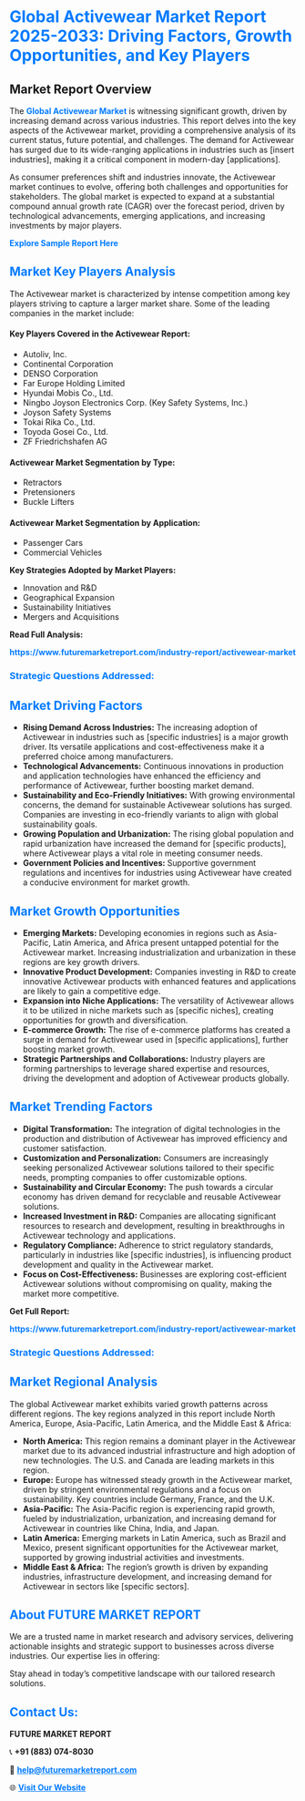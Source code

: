 <h1 style="color: #007BFF;">Global Activewear Market Report 2025-2033: Driving Factors, Growth Opportunities, and Key Players</h1>

<section id="overview">
<h2>Market Report Overview</h2>
<p>The <a href="https://www.futuremarketreport.com/industry-report/activewear-market" style="color: #007BFF; text-decoration: none;"><strong>Global Activewear Market</strong></a> is witnessing significant growth, driven by increasing demand across various industries. This report delves into the key aspects of the Activewear market, providing a comprehensive analysis of its current status, future potential, and challenges. The demand for Activewear has surged due to its wide-ranging applications in industries such as [insert industries], making it a critical component in modern-day [applications].</p>
<p>As consumer preferences shift and industries innovate, the Activewear market continues to evolve, offering both challenges and opportunities for stakeholders. The global market is expected to expand at a substantial compound annual growth rate (CAGR) over the forecast period, driven by technological advancements, emerging applications, and increasing investments by major players.</p>
</section>

<section id="overview">
<p><a href="https://www.futuremarketreport.com/request-sample/reportId=36920" style="color: #007BFF; text-decoration: none;"><strong>Explore Sample Report Here</strong></a></p>
</section>

<section id="key-players">
<h2 style="color: #007BFF;">Market Key Players Analysis</h2>
<p>The Activewear market is characterized by intense competition among key players striving to capture a larger market share. Some of the leading companies in the market include:</p>
<h4>Key Players Covered in the Activewear Report:</h4>
<ul><li>Autoliv, Inc.</li><li>Continental Corporation</li><li>DENSO Corporation</li><li>Far Europe Holding Limited</li><li>Hyundai Mobis Co., Ltd.</li><li>Ningbo Joyson Electronics Corp. (Key Safety Systems, Inc.)</li><li>Joyson Safety Systems</li><li>Tokai Rika Co., Ltd.</li><li>Toyoda Gosei Co., Ltd.</li><li>ZF Friedrichshafen AG</li></ul>
<h4>Activewear Market Segmentation by Type:</h4>
<ul><li>Retractors</li><li>Pretensioners</li><li>Buckle Lifters</li></ul>

<h4>Activewear Market Segmentation by Application:</h4>
<ul><li>Passenger Cars</li><li>Commercial Vehicles</li></ul>
<p><strong>Key Strategies Adopted by Market Players:</strong></p>
<ul>
<li>Innovation and R&D</li>
<li>Geographical Expansion</li>
<li>Sustainability Initiatives</li>
<li>Mergers and Acquisitions</li>
</ul>
</section>

<section>
<p><strong>Read Full Analysis: </strong></p><a href="https://www.futuremarketreport.com/industry-report/activewear-market" style="color: #007BFF; text-decoration: none;"><strong>https://www.futuremarketreport.com/industry-report/activewear-market</strong></a>
<h3 style="color: #007BFF;">Strategic Questions Addressed:</h3>
</section>

<section id="driving-factors">
<h2 style="color: #007BFF;">Market Driving Factors</h2>
<ul>
<li><strong>Rising Demand Across Industries:</strong> The increasing adoption of Activewear in industries such as [specific industries] is a major growth driver. Its versatile applications and cost-effectiveness make it a preferred choice among manufacturers.</li>
<li><strong>Technological Advancements:</strong> Continuous innovations in production and application technologies have enhanced the efficiency and performance of Activewear, further boosting market demand.</li>
<li><strong>Sustainability and Eco-Friendly Initiatives:</strong> With growing environmental concerns, the demand for sustainable Activewear solutions has surged. Companies are investing in eco-friendly variants to align with global sustainability goals.</li>
<li><strong>Growing Population and Urbanization:</strong> The rising global population and rapid urbanization have increased the demand for [specific products], where Activewear plays a vital role in meeting consumer needs.</li>
<li><strong>Government Policies and Incentives:</strong> Supportive government regulations and incentives for industries using Activewear have created a conducive environment for market growth.</li>
</ul>
</section>

<section id="growth-opportunities">
<h2 style="color: #007BFF;">Market Growth Opportunities</h2>
<ul>
<li><strong>Emerging Markets:</strong> Developing economies in regions such as Asia-Pacific, Latin America, and Africa present untapped potential for the Activewear market. Increasing industrialization and urbanization in these regions are key growth drivers.</li>
<li><strong>Innovative Product Development:</strong> Companies investing in R&D to create innovative Activewear products with enhanced features and applications are likely to gain a competitive edge.</li>
<li><strong>Expansion into Niche Applications:</strong> The versatility of Activewear allows it to be utilized in niche markets such as [specific niches], creating opportunities for growth and diversification.</li>
<li><strong>E-commerce Growth:</strong> The rise of e-commerce platforms has created a surge in demand for Activewear used in [specific applications], further boosting market growth.</li>
<li><strong>Strategic Partnerships and Collaborations:</strong> Industry players are forming partnerships to leverage shared expertise and resources, driving the development and adoption of Activewear products globally.</li>
</ul>
</section>

<section id="trending-factors">
<h2 style="color: #007BFF;">Market Trending Factors</h2>
<ul>
<li><strong>Digital Transformation:</strong> The integration of digital technologies in the production and distribution of Activewear has improved efficiency and customer satisfaction.</li>
<li><strong>Customization and Personalization:</strong> Consumers are increasingly seeking personalized Activewear solutions tailored to their specific needs, prompting companies to offer customizable options.</li>
<li><strong>Sustainability and Circular Economy:</strong> The push towards a circular economy has driven demand for recyclable and reusable Activewear solutions.</li>
<li><strong>Increased Investment in R&D:</strong> Companies are allocating significant resources to research and development, resulting in breakthroughs in Activewear technology and applications.</li>
<li><strong>Regulatory Compliance:</strong> Adherence to strict regulatory standards, particularly in industries like [specific industries], is influencing product development and quality in the Activewear market.</li>
<li><strong>Focus on Cost-Effectiveness:</strong> Businesses are exploring cost-efficient Activewear solutions without compromising on quality, making the market more competitive.</li>
</ul>
</section>

<section>
<p><strong>Get Full Report: </strong></p><a href="https://www.futuremarketreport.com/industry-report/activewear-market" style="color: #007BFF; text-decoration: none;"><strong>https://www.futuremarketreport.com/industry-report/activewear-market</strong></a>
<h3 style="color: #007BFF;">Strategic Questions Addressed:</h3>
</section>


<section id="regional-analysis">
<h2 style="color: #007BFF;">Market Regional Analysis</h2>
<p>The global Activewear market exhibits varied growth patterns across different regions. The key regions analyzed in this report include North America, Europe, Asia-Pacific, Latin America, and the Middle East & Africa:</p>
<ul>
<li><strong>North America:</strong> This region remains a dominant player in the Activewear market due to its advanced industrial infrastructure and high adoption of new technologies. The U.S. and Canada are leading markets in this region.</li>
<li><strong>Europe:</strong> Europe has witnessed steady growth in the Activewear market, driven by stringent environmental regulations and a focus on sustainability. Key countries include Germany, France, and the U.K.</li>
<li><strong>Asia-Pacific:</strong> The Asia-Pacific region is experiencing rapid growth, fueled by industrialization, urbanization, and increasing demand for Activewear in countries like China, India, and Japan.</li>
<li><strong>Latin America:</strong> Emerging markets in Latin America, such as Brazil and Mexico, present significant opportunities for the Activewear market, supported by growing industrial activities and investments.</li>
<li><strong>Middle East & Africa:</strong> The region’s growth is driven by expanding industries, infrastructure development, and increasing demand for Activewear in sectors like [specific sectors].</li>
</ul>
</section>

<footer>
<h2 style="color: #007BFF;">About FUTURE MARKET REPORT</h2>
<p>We are a trusted name in market research and advisory services, delivering actionable insights and strategic support to businesses across diverse industries. Our expertise lies in offering:</p>

<p>Stay ahead in today’s competitive landscape with our tailored research solutions.</p>

<h2 style="color: #007BFF;">Contact Us:</h2>
<p><strong>FUTURE MARKET REPORT</strong></p>
<p>📞 <strong>+91 (883) 074-8030</strong></p>
<p>📧 <strong><a href="mailto:help@futuremarketreport.com" style="color: #007BFF;">help@futuremarketreport.com</a></strong></p>
<p>🌐 <strong><a href="https://www.futuremarketreport.com/" style="color: #007BFF;">Visit Our Website</a></strong></p>
</footer>